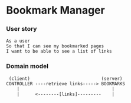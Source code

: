 # Bookmark Manager

### User story

```
As a user
So that I can see my bookmarked pages
I want to be able to see a list of links

```

### Domain model

```   
 (client)                           (server)
CONTROLLER ----retrieve links-----> BOOKMARKS
    |                                   |
    |      <--------[links]---------    |
```
